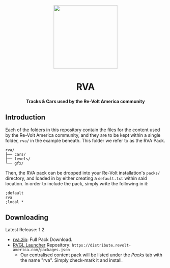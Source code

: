 <p align="center">
  <img height="200" width="200" src="https://avatars.githubusercontent.com/u/79736314?s=200&v=4" />
</p>

<h1 align="center">RVA</h1>

<h4 align="center">Tracks &amp; Cars used by the Re-Volt America community</h4>

## Introduction

Each of the folders in this repository contain the files for the content used by the Re-Volt America community, 
and they are to be kept within a single folder, `rva/` in the example beneath. This folder we refer to as the
RVA Pack.

```
rva/
├── cars/
├── levels/
└── gfx/
```

Then, the RVA pack can be dropped into your Re-Volt installation's `packs/` directory, and loaded in by
either creating a `default.txt` within said location. In order to include the pack, simply write the following in it:

```
;default
rva
;local *
```

## Downloading

Latest Release: 1.2
  * [rva.zip](https://distribute.revolt-america.com/rva/rva-latest.zip): Full Pack Download.
  * [RVGL Launcher](https://re-volt.gitlab.io/rvgl-launcher/#download) Repository: `https://distribute.revolt-america.com/packages.json`
    * Our centralised content pack will be listed under the *Packs* tab with the name "rva". Simply check-mark it and install.
